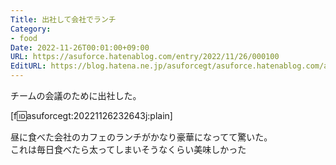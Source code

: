 ```yaml
---
Title: 出社して会社でランチ
Category:
- food
Date: 2022-11-26T00:01:00+09:00
URL: https://asuforce.hatenablog.com/entry/2022/11/26/000100
EditURL: https://blog.hatena.ne.jp/asuforcegt/asuforce.hatenablog.com/atom/entry/4207112889940058660
---
```


チームの会議のために出社した。  

[f:id:asuforcegt:20221126232643j:plain]

昼に食べた会社のカフェのランチがかなり豪華になってて驚いた。  
これは毎日食べたら太ってしまいそうなくらい美味しかった

